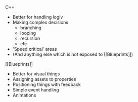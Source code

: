 C++
- Better for handling logiv
- Making complex decisions
	- branching
	- looping
	- recursion
	- etc
- 'Speed critical' areas
- (And anything else which is not exposed to [[Blueprints]])

[[Blueprints]]
- Better for visual things
- Assigning assets to properties
- Positioning things with feedback
- Simple event handling
- Animations